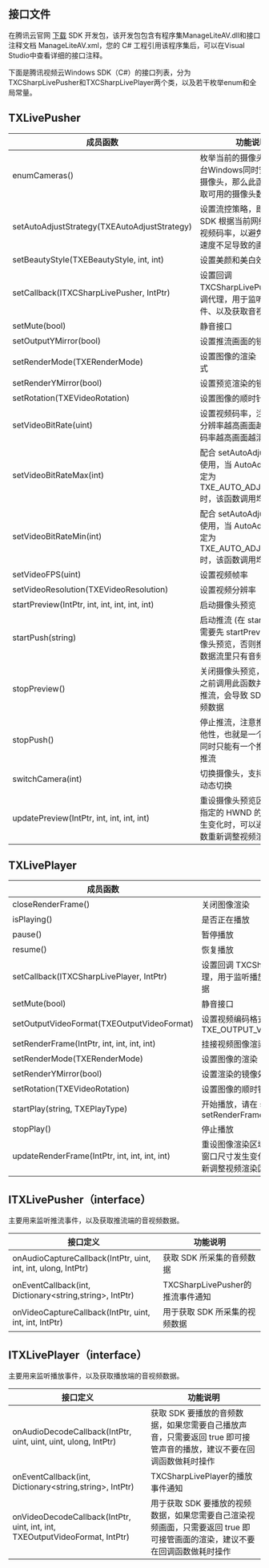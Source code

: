 ## 接口文件

在腾讯云官网 [下载](https://cloud.tencent.com/document/product/454/7873#Windows) SDK 开发包，该开发包包含有程序集ManageLiteAV.dll和接口注释文档 ManageLiteAV.xml，您的 C# 工程引用该程序集后，可以在Visual Studio中查看详细的接口注释。

下面是腾讯视频云Windows SDK（C#）的接口列表，分为TXCSharpLivePusher和TXCSharpLivePlayer两个类，以及若干枚举enum和全局常量。


## TXLivePusher

| 成员函数                                       | 功能说明                                       |
| ---------------------------------------- | ---------------------------------------- |
| enumCameras()                            | 枚举当前的摄像头，如果一台Windows同时安装了多个摄像头，那么此函数用于获取可用的摄像头数量和名称 |
| setAutoAdjustStrategy(TXEAutoAdjustStrategy) | 设置流控策略，即是否允许 SDK 根据当前网络情况调整视频码率，以避免网络上传速度不足导致的画面卡顿 |
| setBeautyStyle(TXEBeautyStyle, int, int) | 设置美颜和美白效果                                |
| setCallback(ITXCSharpLivePusher, IntPtr) | 设置回调 TXCSharpLivePusher 的回调代理，用于监听推流事件、以及获取音视频数据 |
| setMute(bool)                            | 静音接口                                     |
| setOutputYMirror(bool)                   | 设置推流画面的镜像效果                              |
| setRenderMode(TXERenderMode)             | 设置图像的渲染（填充）模式                            |
| setRenderYMirror(bool)                   | 设置预览渲染的镜像效果                              |
| setRotation(TXEVideoRotation)            | 设置图像的顺时针旋转角度                             |
| setVideoBitRate(uint)                    | 设置视频码率，注意，不是分辨率越高画面越清晰，是码率越高画面越清晰        |
| setVideoBitRateMax(int)                  | 配合 setAutoAdjustStrategy 使用，当 AutoAdjust 策略指定为 TXE_AUTO_ADJUST_NONE 时，该函数调用均视为无效 |
| setVideoBitRateMin(int)                  | 配合 setAutoAdjustStrategy 使用，当 AutoAdjust 策略指定为 TXE_AUTO_ADJUST_NONE 时，该函数调用均视为无效 |
| setVideoFPS(uint)                        | 设置视频帧率                                   |
| setVideoResolution(TXEVideoResolution)   | 设置视频分辨率                                  |
| startPreview(IntPtr, int, int, int, int, int) | 启动摄像头预览                                  |
| startPush(string)                        | 启动推流 (在 startPush 之前需要先 startPreview 启动摄像头预览，否则推送出去的数据流里只有音频) |
| stopPreview()                            | 关闭摄像头预览，stopPush 之前调用此函数并不会停止推流，会导致 SDK 只推送音频数据 |
| stopPush()                               | 停止推流，注意推流 url 有排他性，也就是一个推流 Url 同时只能有一个推流端向上推流 |
| switchCamera(int)                        | 切换摄像头，支持在推流中动态切换                         |
| updatePreview(IntPtr, int, int, int, int) | 重设摄像头预览区域，当您指定的 HWND 的窗口尺寸发生变化时，可以通过这个函数重新调整视频渲染区域 |


## TXLivePlayer

| 成员函数                                  | 功能说明                                       |
| ---------------------------------------- | ---------------------------------------- |
| closeRenderFrame()                       | 关闭图像渲染                                   |
| isPlaying()                              | 是否正在播放                                   |
| pause()                                  | 暂停播放                                     |
| resume()                                 | 恢复播放                                     |
| setCallback(ITXCSharpLivePlayer, IntPtr) | 设置回调 TXCSharpLivePlayer 的回调代理，用于监听播放事件、以及获取音视频数据 |
| setMute(bool)                            | 静音接口                                     |
| setOutputVideoFormat(TXEOutputVideoFormat) | 设置视频编码格式，默认格式是TXE_OUTPUT_VIDEO_WITHOUT_OUTPUT |
| setRenderFrame(IntPtr, int, int, int, int) | 挂接视频图像渲染                                 |
| setRenderMode(TXERenderMode)             | 设置图像的渲染（填充）模式                            |
| setRenderYMirror(bool)                   | 设置渲染的镜像效果                                |
| setRotation(TXEVideoRotation)            | 设置图像的顺时针旋转角度                             |
| startPlay(string, TXEPlayType)           | 开始播放，请在 startPlay 之前 setRenderFrame      |
| stopPlay()                               | 停止播放                                     |
| updateRenderFrame(IntPtr, int, int, int, int) | 重设图像渲染区域，当您指定的 HWND 的窗口尺寸发生变化时，可以通过这个函数重新调整视频渲染区域 |


## ITXLivePusher（interface）

主要用来监听推流事件，以及获取推流端的音视频数据。

| 接口定义                                    | 功能说明                        |
| ---------------------------------------- | ------------------------- |
| onAudioCaptureCallback(IntPtr, uint, int, int, ulong, IntPtr) | 获取 SDK 所采集的音频数据           |
| onEventCallback(int, Dictionary&lt;string,string&gt;, IntPtr) | TXCSharpLivePusher的推流事件通知 |
| onVideoCaptureCallback(IntPtr, uint, int, int, IntPtr) | 用于获取 SDK 所采集的视频数据         |

## ITXLivePlayer（interface）

主要用来监听播放事件，以及获取播放端的音视频数据。

| 接口定义                                   | 功能说明                                       |
| ---------------------------------------- | ---------------------------------------- |
| onAudioDecodeCallback(IntPtr, uint, uint, uint, ulong, IntPtr) | 获取 SDK 要播放的音频数据，如果您需要自己播放声音，只需要返回 true 即可接管声音的播放，建议不要在回调函数做耗时操作 |
| onEventCallback(int, Dictionary&lt;string,string&gt;, IntPtr) | TXCSharpLivePlayer的播放事件通知                |
| onVideoDecodeCallback(IntPtr, uint, int, int, TXEOutputVideoFormat, IntPtr) | 用于获取 SDK 要播放的视频数据，如果您需要自己渲染视频画面，只需要返回 true 即可接管画面的渲染，建议不要在回调函数做耗时操作 |
